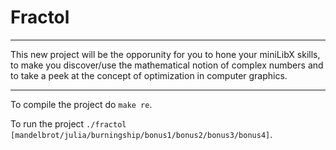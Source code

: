 # Fractol
***
This new project will be the opporunity for you to hone your miniLibX skills, to make
you discover/use the mathematical notion of complex numbers and to take a peek at the
concept of optimization in computer graphics.
***
To compile the project do `make re`.

To run the project `./fractol [mandelbrot/julia/burningship/bonus1/bonus2/bonus3/bonus4]`.
